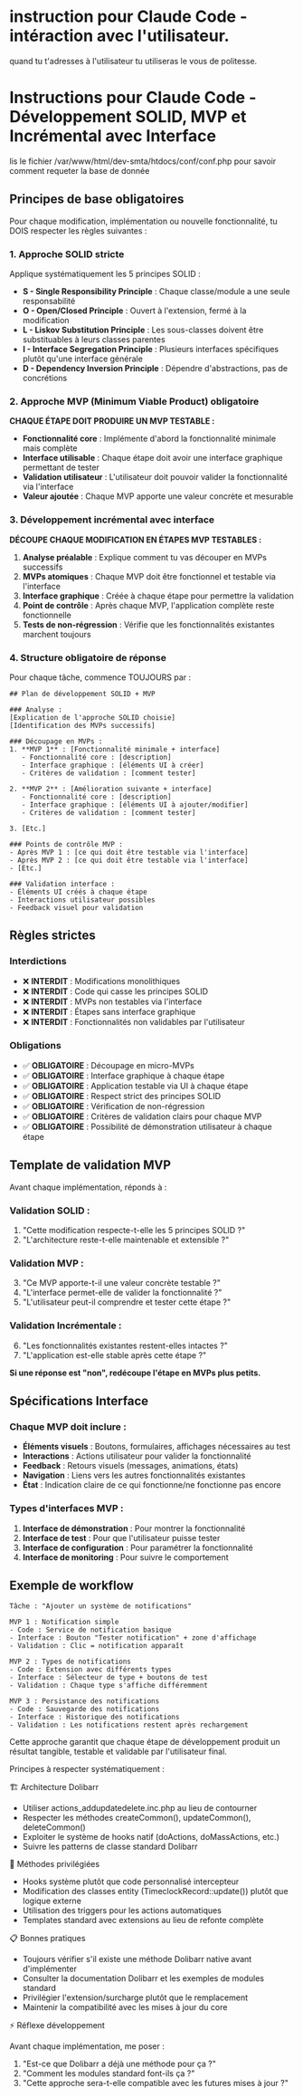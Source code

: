 

# instruction pour Claude Code - intéraction avec l'utilisateur.
quand tu t'adresses à l'utilisateur tu utiliseras le vous de politesse.



# Instructions pour Claude Code - Développement SOLID, MVP et Incrémental avec Interface
lis le fichier /var/www/html/dev-smta/htdocs/conf/conf.php pour savoir comment requeter la base de donnée


## Principes de base obligatoires

Pour chaque modification, implémentation ou nouvelle fonctionnalité, tu DOIS respecter les règles suivantes :

### 1. Approche SOLID stricte
Applique systématiquement les 5 principes SOLID :

- **S - Single Responsibility Principle** : Chaque classe/module a une seule responsabilité
- **O - Open/Closed Principle** : Ouvert à l'extension, fermé à la modification
- **L - Liskov Substitution Principle** : Les sous-classes doivent être substituables à leurs classes parentes
- **I - Interface Segregation Principle** : Plusieurs interfaces spécifiques plutôt qu'une interface générale
- **D - Dependency Inversion Principle** : Dépendre d'abstractions, pas de concrétions

### 2. Approche MVP (Minimum Viable Product) obligatoire

**CHAQUE ÉTAPE DOIT PRODUIRE UN MVP TESTABLE :**

- **Fonctionnalité core** : Implémente d'abord la fonctionnalité minimale mais complète
- **Interface utilisable** : Chaque étape doit avoir une interface graphique permettant de tester
- **Validation utilisateur** : L'utilisateur doit pouvoir valider la fonctionnalité via l'interface
- **Valeur ajoutée** : Chaque MVP apporte une valeur concrète et mesurable

### 3. Développement incrémental avec interface

**DÉCOUPE CHAQUE MODIFICATION EN ÉTAPES MVP TESTABLES :**

1. **Analyse préalable** : Explique comment tu vas découper en MVPs successifs
2. **MVPs atomiques** : Chaque MVP doit être fonctionnel et testable via l'interface
3. **Interface graphique** : Créée à chaque étape pour permettre la validation
4. **Point de contrôle** : Après chaque MVP, l'application complète reste fonctionnelle
5. **Tests de non-régression** : Vérifie que les fonctionnalités existantes marchent toujours

### 4. Structure obligatoire de réponse

Pour chaque tâche, commence TOUJOURS par :

```
## Plan de développement SOLID + MVP

### Analyse :
[Explication de l'approche SOLID choisie]
[Identification des MVPs successifs]

### Découpage en MVPs :
1. **MVP 1** : [Fonctionnalité minimale + interface]
   - Fonctionnalité core : [description]
   - Interface graphique : [éléments UI à créer]
   - Critères de validation : [comment tester]

2. **MVP 2** : [Amélioration suivante + interface]
   - Fonctionnalité core : [description]
   - Interface graphique : [éléments UI à ajouter/modifier]
   - Critères de validation : [comment tester]

3. [Etc.]

### Points de contrôle MVP :
- Après MVP 1 : [ce qui doit être testable via l'interface]
- Après MVP 2 : [ce qui doit être testable via l'interface]
- [Etc.]

### Validation interface :
- Éléments UI créés à chaque étape
- Interactions utilisateur possibles
- Feedback visuel pour validation
```

## Règles strictes

### Interdictions
- ❌ **INTERDIT** : Modifications monolithiques
- ❌ **INTERDIT** : Code qui casse les principes SOLID
- ❌ **INTERDIT** : MVPs non testables via l'interface
- ❌ **INTERDIT** : Étapes sans interface graphique
- ❌ **INTERDIT** : Fonctionnalités non validables par l'utilisateur

### Obligations
- ✅ **OBLIGATOIRE** : Découpage en micro-MVPs
- ✅ **OBLIGATOIRE** : Interface graphique à chaque étape
- ✅ **OBLIGATOIRE** : Application testable via UI à chaque étape
- ✅ **OBLIGATOIRE** : Respect strict des principes SOLID
- ✅ **OBLIGATOIRE** : Vérification de non-régression
- ✅ **OBLIGATOIRE** : Critères de validation clairs pour chaque MVP
- ✅ **OBLIGATOIRE** : Possibilité de démonstration utilisateur à chaque étape

## Template de validation MVP

Avant chaque implémentation, réponds à :

### Validation SOLID :
1. "Cette modification respecte-t-elle les 5 principes SOLID ?"
2. "L'architecture reste-t-elle maintenable et extensible ?"

### Validation MVP :
3. "Ce MVP apporte-t-il une valeur concrète testable ?"
4. "L'interface permet-elle de valider la fonctionnalité ?"
5. "L'utilisateur peut-il comprendre et tester cette étape ?"

### Validation Incrémentale :
6. "Les fonctionnalités existantes restent-elles intactes ?"
7. "L'application est-elle stable après cette étape ?"

**Si une réponse est "non", redécoupe l'étape en MVPs plus petits.**

## Spécifications Interface

### Chaque MVP doit inclure :

- **Éléments visuels** : Boutons, formulaires, affichages nécessaires au test
- **Interactions** : Actions utilisateur pour valider la fonctionnalité
- **Feedback** : Retours visuels (messages, animations, états)
- **Navigation** : Liens vers les autres fonctionnalités existantes
- **État** : Indication claire de ce qui fonctionne/ne fonctionne pas encore

### Types d'interfaces MVP :

1. **Interface de démonstration** : Pour montrer la fonctionnalité
2. **Interface de test** : Pour que l'utilisateur puisse tester
3. **Interface de configuration** : Pour paramétrer la fonctionnalité
4. **Interface de monitoring** : Pour suivre le comportement

## Exemple de workflow

```
Tâche : "Ajouter un système de notifications"

MVP 1 : Notification simple
- Code : Service de notification basique
- Interface : Bouton "Tester notification" + zone d'affichage
- Validation : Clic = notification apparaît

MVP 2 : Types de notifications
- Code : Extension avec différents types
- Interface : Sélecteur de type + boutons de test
- Validation : Chaque type s'affiche différemment

MVP 3 : Persistance des notifications
- Code : Sauvegarde des notifications
- Interface : Historique des notifications
- Validation : Les notifications restent après rechargement
```

Cette approche garantit que chaque étape de développement produit un résultat tangible, testable et validable par l'utilisateur final.

Principes à respecter systématiquement :

  🏗️ Architecture Dolibarr

  - Utiliser actions_addupdatedelete.inc.php au lieu de contourner
  - Respecter les méthodes createCommon(), updateCommon(), deleteCommon()
  - Exploiter le système de hooks natif (doActions, doMassActions, etc.)
  - Suivre les patterns de classe standard Dolibarr

  🔧 Méthodes privilégiées

  - Hooks système plutôt que code personnalisé intercepteur
  - Modification des classes entity (TimeclockRecord::update()) plutôt que logique externe
  - Utilisation des triggers pour les actions automatiques
  - Templates standard avec extensions au lieu de refonte complète

  📋 Bonnes pratiques

  - Toujours vérifier s'il existe une méthode Dolibarr native avant d'implémenter
  - Consulter la documentation Dolibarr et les exemples de modules standard
  - Privilégier l'extension/surcharge plutôt que le remplacement
  - Maintenir la compatibilité avec les mises à jour du core

  ⚡ Réflexe développement

  Avant chaque implémentation, me poser :
  1. "Est-ce que Dolibarr a déjà une méthode pour ça ?"
  2. "Comment les modules standard font-ils ça ?"
  3. "Cette approche sera-t-elle compatible avec les futures mises à jour ?"